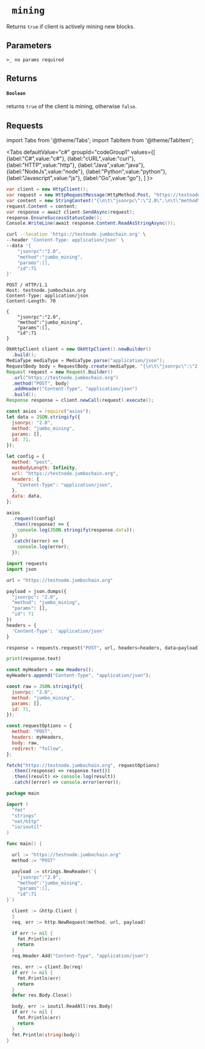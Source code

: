 # ` mining`

Returns `true` if client is actively mining new blocks.

## Parameters

```
>_ no params required
```

## Returns

#### `Boolean`

returns `true` of the client is mining, otherwise `false`.

## Requests

import Tabs from '@theme/Tabs';
import TabItem from '@theme/TabItem';

<Tabs
defaultValue="c#"
groupId="codeGroup1"
values={[
{label:"C#",value:"c#"},
{label:"cURL",value:"curl"},
{label:"HTTP",value:"http"},
{label:"Java",value:"java"},
{label:"NodeJs",value:"node"},
{label:"Python",value:"python"},
{label:"Javascript",value:"js"},
{label:"Go",value:"go"},
]
}>
<TabItem value="c#">

```csharp
var client = new HttpClient();
var request = new HttpRequestMessage(HttpMethod.Post, "https://testnode.jumbochain.org");
var content = new StringContent("{\n\t\"jsonrpc\":\"2.0\",\n\t\"method\":\"jumbo_mining\",\n\t\"params\":[],\n\t\"id\":71\n}", null, "application/json");
request.Content = content;
var response = await client.SendAsync(request);
response.EnsureSuccessStatusCode();
Console.WriteLine(await response.Content.ReadAsStringAsync());

```

</TabItem>

<TabItem value="curl">

```bash
curl --location 'https://testnode.jumbochain.org' \
--header 'Content-Type: application/json' \
--data '{
	"jsonrpc":"2.0",
	"method":"jumbo_mining",
	"params":[],
	"id":71
}'
```

</TabItem>
<TabItem value="http">

```http
POST / HTTP/1.1
Host: testnode.jumbochain.org
Content-Type: application/json
Content-Length: 70

{
	"jsonrpc":"2.0",
	"method":"jumbo_mining",
	"params":[],
	"id":71
}
```

</TabItem>

<TabItem value="java">

```java
OkHttpClient client = new OkHttpClient().newBuilder()
  .build();
MediaType mediaType = MediaType.parse("application/json");
RequestBody body = RequestBody.create(mediaType, "{\n\t\"jsonrpc\":\"2.0\",\n\t\"method\":\"jumbo_mining\",\n\t\"params\":[],\n\t\"id\":71\n}");
Request request = new Request.Builder()
  .url("https://testnode.jumbochain.org")
  .method("POST", body)
  .addHeader("Content-Type", "application/json")
  .build();
Response response = client.newCall(request).execute();
```

</TabItem>

<TabItem value="node">

```js
const axios = require("axios");
let data = JSON.stringify({
  jsonrpc: "2.0",
  method: "jumbo_mining",
  params: [],
  id: 71,
});

let config = {
  method: "post",
  maxBodyLength: Infinity,
  url: "https://testnode.jumbochain.org",
  headers: {
    "Content-Type": "application/json",
  },
  data: data,
};

axios
  .request(config)
  .then((response) => {
    console.log(JSON.stringify(response.data));
  })
  .catch((error) => {
    console.log(error);
  });
```

</TabItem>

<TabItem value="python">

```python
import requests
import json

url = "https://testnode.jumbochain.org"

payload = json.dumps({
  "jsonrpc": "2.0",
  "method": "jumbo_mining",
  "params": [],
  "id": 71
})
headers = {
  'Content-Type': 'application/json'
}

response = requests.request("POST", url, headers=headers, data=payload)

print(response.text)

```

</TabItem>

<TabItem value="js">

```js
const myHeaders = new Headers();
myHeaders.append("Content-Type", "application/json");

const raw = JSON.stringify({
  jsonrpc: "2.0",
  method: "jumbo_mining",
  params: [],
  id: 71,
});

const requestOptions = {
  method: "POST",
  headers: myHeaders,
  body: raw,
  redirect: "follow",
};

fetch("https://testnode.jumbochain.org", requestOptions)
  .then((response) => response.text())
  .then((result) => console.log(result))
  .catch((error) => console.error(error));
```

</TabItem>

<TabItem value="go">

```go
package main

import (
  "fmt"
  "strings"
  "net/http"
  "io/ioutil"
)

func main() {

  url := "https://testnode.jumbochain.org"
  method := "POST"

  payload := strings.NewReader(`{
	"jsonrpc":"2.0",
	"method":"jumbo_mining",
	"params":[],
	"id":71
}`)

  client := &http.Client {
  }
  req, err := http.NewRequest(method, url, payload)

  if err != nil {
    fmt.Println(err)
    return
  }
  req.Header.Add("Content-Type", "application/json")

  res, err := client.Do(req)
  if err != nil {
    fmt.Println(err)
    return
  }
  defer res.Body.Close()

  body, err := ioutil.ReadAll(res.Body)
  if err != nil {
    fmt.Println(err)
    return
  }
  fmt.Println(string(body))
}
```

</TabItem>

</Tabs>
